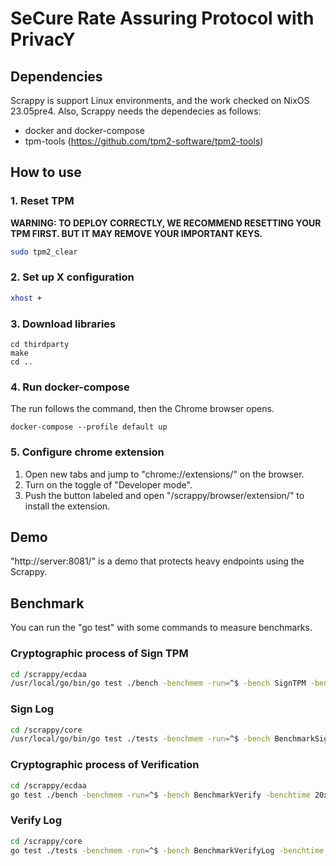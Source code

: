 # SeCure Rate Assuring Protocol with PrivacY
  
## Dependencies

Scrappy is support Linux environments, and the work checked on  NixOS 23.05pre4.
Also, Scrappy needs the dependecies as follows:

- docker and docker-compose
- tpm-tools (https://github.com/tpm2-software/tpm2-tools)


## How to use
### 1. Reset TPM

**WARNING: TO DEPLOY CORRECTLY, WE RECOMMEND RESETTING YOUR TPM FIRST. BUT IT MAY REMOVE YOUR IMPORTANT KEYS.**

```sh
sudo tpm2_clear
```
  
### 2. Set up X configuration
  
```sh
xhost + 
```

### 3. Download libraries

```
cd thirdparty
make
cd ..
```
  
### 4. Run docker-compose
  
The run follows the command, then the Chrome browser opens.
  
```
docker-compose --profile default up
```
  
### 5. Configure chrome extension
  
1. Open new tabs and jump to "chrome://extensions/" on the browser.
2. Turn on the toggle of "Developer mode".
3. Push the button labeled and open "/scrappy/browser/extension/" to install the extension.
  
## Demo
  
"http://server:8081/" is a demo that protects heavy endpoints using the Scrappy.
  
## Benchmark
  
You can run the "go test" with some commands to measure benchmarks.
  
### Cryptographic process of Sign TPM
  
```sh
cd /scrappy/ecdaa
/usr/local/go/bin/go test ./bench -benchmem -run=^$ -bench SignTPM -benchtime 20x
```
  
### Sign Log
  
```sh
cd /scrappy/core
/usr/local/go/bin/go test ./tests -benchmem -run=^$ -bench BenchmarkSignLog -benchtime 20x
```
  
### Cryptographic process of Verification
  
```sh
cd /scrappy/ecdaa
go test ./bench -benchmem -run=^$ -bench BenchmarkVerify -benchtime 20x
```
  
### Verify Log
  
```sh
cd /scrappy/core
go test ./tests -benchmem -run=^$ -bench BenchmarkVerifyLog -benchtime 20x
```
